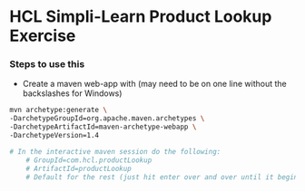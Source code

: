 # HCL Simpli-Learn Product Lookup Exercise

### Steps to use this
* Create a maven web-app with  (may need to be on one line without the backslashes for Windows)
```sh
mvn archetype:generate \
-DarchetypeGroupId=org.apache.maven.archetypes \
-DarchetypeArtifactId=maven-archetype-webapp \
-DarchetypeVersion=1.4

# In the interactive maven session do the following:
    # GroupId=com.hcl.productLookup
    # ArtifactId=productLookup
    # Default for the rest (just hit enter over and over until it begins build)
```
